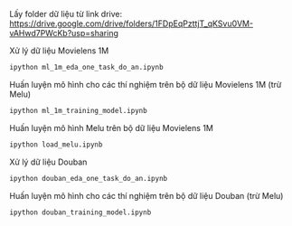 Lấy folder dữ liệu từ link drive:
https://drive.google.com/drive/folders/1FDpEqPzttjT_qKSvu0VM-vAHwd7PWcKb?usp=sharing


Xử lý dữ liệu Movielens 1M
```sh
ipython ml_1m_eda_one_task_do_an.ipynb
```

Huấn luyện mô hình cho các thí nghiệm trên bộ dữ liệu Movielens 1M (trừ Melu)
```sh
ipython ml_1m_training_model.ipynb
```

Huấn luyện mô hình Melu trên bộ dữ liệu Movielens 1M

```sh
ipython load_melu.ipynb
```

Xử lý dữ liệu Douban
```sh
ipython douban_eda_one_task_do_an.ipynb
```

Huấn luyện mô hình cho các thí nghiệm trên bộ dữ liệu Douban (trừ Melu)
```sh
ipython douban_training_model.ipynb
